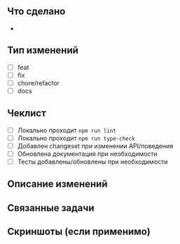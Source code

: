 ## Что сделано
- 

## Тип изменений
- [ ] feat
- [ ] fix
- [ ] chore/refactor
- [ ] docs

## Чеклист
- [ ] Локально проходит `npm run lint`
- [ ] Локально проходит `npm run type-check`
- [ ] Добавлен changeset при изменении API/поведения
- [ ] Обновлена документация при необходимости
- [ ] Тесты добавлены/обновлены при необходимости

## Описание изменений
<!-- Опишите подробно, что было изменено и почему -->

## Связанные задачи
<!-- Укажите номера связанных issues или задач -->

## Скриншоты (если применимо)
<!-- Добавьте скриншоты для UI изменений -->
